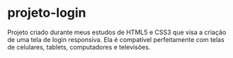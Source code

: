 # projeto-login
 Projeto criado durante meus estudos de HTML5 e CSS3 que visa a criação de uma tela de login responsiva. Ela é compatível perfeitamente com telas de celulares, tablets, computadores e televisões.
